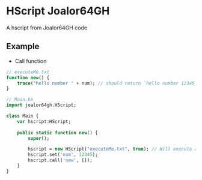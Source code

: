# HScript Joalor64GH
A hscript from Joalor64GH code

## Example
- Call function
```haxe
// executeMe.txt
function new() {
    trace("hello number " + num); // should return `hello number 12345`
}

// Main.hx
import joalor64gh.HScript;

class Main {
    var hscript:HScript;
    
    public static function new() {
        super();

        hscript = new HScript("executeMe.txt", true); // Will execute a exists file
        hscript.set('num', 12345);
        hscript.call('new', []);
    }
}
```
